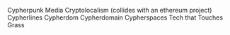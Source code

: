 Cypherpunk Media
Cryptolocalism (collides with an ethereum project)
Cypherlines
Cypherdom
Cypherdomain
Cypherspaces
Tech that Touches Grass
